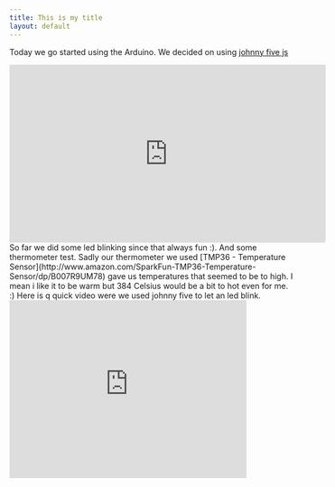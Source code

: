 ```yaml
---
title: This is my title
layout: default
---
```

Today we go started using the Arduino.
We decided on using [johnny five js ](https://github.com/rwaldron/johnny-five)
<iframe width="560" height="315" src="https://www.youtube.com/embed/8s2--hfsJDY" frameborder="0" allowfullscreen></iframe>
So far we did some led blinking since that always fun :). And some thermometer test.  
Sadly our thermometer we used [TMP36 - Temperature Sensor](http://www.amazon.com/SparkFun-TMP36-Temperature-Sensor/dp/B007R9UM78)  
gave us temperatures that seemed to be to high.  
I mean i like it to be warm but 384 Celsius would be a bit to hot even for me. :)  
Here is q quick video were we used johnny five to let an led blink.  
<iframe width="420" height="315" src="https://www.youtube.com/embed/xExw9M-NH4o" frameborder="0" allowfullscreen></iframe>
